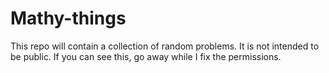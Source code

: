 # Mathy-things
This repo will contain a collection of random problems.
It is not intended to be public.
If you can see this, go away while I fix the permissions.
